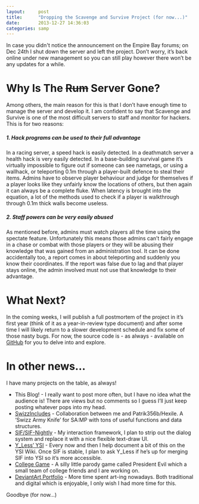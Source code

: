 ```yaml
---
layout:     post
title:      "Dropping the Scavenge and Survive Project (for now...)"
date:       2013-12-27 14:36:03
categories: samp
---
```

In case you didn't notice the announcement on the Empire Bay forums; on Dec 24th I shut down the server and left the project. Don’t worry, it’s back online under new management so you can still play however there won’t be any updates for a while.
<!--more-->

# Why Is The ~~Rum~~ Server Gone?

Among others, the main reason for this is that I don’t have enough time to manage the server and develop it. I am confident to say that Scavenge and Survive is one of the most difficult servers to staff and monitor for hackers. This is for two reasons:

##### 1\. Hack programs can be used to their full advantage

In a racing server, a speed hack is easily detected. In a deathmatch server a health hack is very easily detected. In a base-building survival game it’s virtually impossible to figure out if someone can see nametags, or using a wallhack, or teleporting 0.1m through a player-built defence to steal their items. Admins have to observe player behaviour and judge for themselves if a player looks like they unfairly know the locations of others, but then again it can always be a complete fluke. When latency is brought into the equation, a lot of the methods used to check if a player is walkthrough through 0.1m thick walls become useless.

##### 2\. Staff powers can be very easily abused

As mentioned before, admins must watch players all the time using the spectate feature. Unfortunately this means those admins can’t fairly engage in a chase or combat with those players or they will be abusing their knowledge that was gained from an administration tool. It can be done accidentally too, a report comes in about teleporting and suddenly you know their coordinates. If the report was false due to lag and that player stays online, the admin involved must not use that knowledge to their advantage.

# What Next?

In the coming weeks, I will publish a full postmortem of the project in it’s first year (think of it as a year-in-review type document) and after some time I will likely return to a slower development schedule and fix some of those nasty bugs. For now, the source code is - as always - available on [GitHub](https://github.com/Southclaw/ScavengeSurvive) for you to delve into and explore.

# In other news…

I have many projects on the table, as always!

  * This Blog! - I really want to post more often, but I have no idea what the audience is! There are views but no comments so I guess I’ll just keep posting whatever pops into my head.
  * [SwizzIncludes](https://github.com/Patrik356b/SwizzIncludes) \- Collaboration between me and Patrik356b/Hexile. A ‘Swizz Army Knife’ for SA:MP with tons of useful functions and data structures.
  * [SIF/SIF-Nightly](https://github.com/Southclaw/SIF) \- My interaction framework, I plan to strip out the dialog system and replace it with a nice flexible text-draw UI.
  * [Y_Less’ YSI](https://github.com/Y-Less/YSI) \- Every now and then I help document a bit of this on the YSI Wiki. Once SIF is stable, I plan to ask Y_Less if he’s up for merging SIF into YSI so it’s more accessible.
  * [College Game](https://github.com/Southclaw/PresEvil) \- A silly little parody game called President Evil which a small team of college friends and I are working on.
  * [DeviantArt Portfolio](http://southclawjk.deviantart.com/) \- More time spent art-ing nowadays. Both traditional and digital which is enjoyable, I only wish I had more time for this.

Goodbye (for now...) 
